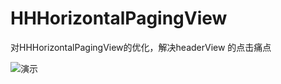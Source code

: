 # HHHorizontalPagingView
对HHHorizontalPagingView的优化，解决headerView 的点击痛点

![演示](http://imgdata.hoop8.com/1605/0341929188787.gif)